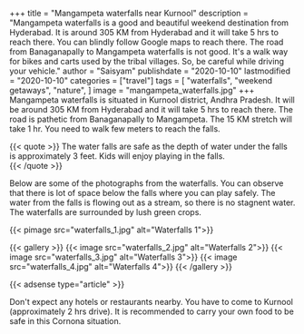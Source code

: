 +++
title = "Mangampeta waterfalls near Kurnool"
description = "Mangampeta waterfalls is a good and beautiful weekend destination from Hyderabad. It is around 305 KM from Hyderabad and it will take 5 hrs to reach there. You can blindly follow Google maps to reach there. The road from Banaganapally to Mangampeta waterfalls is not good. It's a walk way for bikes and carts used by the tribal villages. So, be careful while driving your vehicle."
author = "Saisyam"
publishdate = "2020-10-10"
lastmodified = "2020-10-10"
categories = ["travel"]
tags = [
    "waterfalls",
    "weekend getaways",
    "nature",
]
image = "mangampeta_waterfalls.jpg"
+++
Mangampeta waterfalls is situated in Kurnool district, Andhra Pradesh. It will be around 305 KM from Hyderabad and it will take 5 hrs to reach there. The road is pathetic from Banaganapally to Mangampeta. The 15 KM stretch will take 1 hr. You need to walk few meters to reach the falls. 

{{< quote >}}
The water falls are safe as the depth of water under the falls is approximately 3 feet. Kids will enjoy playing in the falls.  
{{< /quote >}}

Below are some of the photographs from the waterfalls. You can observe that there is lot of space below the falls where you can play safely. The water from the falls is flowing out as a stream, so there is no stagnent water. The waterfalls are surrounded by lush green crops.

{{< pimage src="waterfalls_1.jpg" alt="Waterfalls 1">}}

{{< gallery >}}
  {{< image src="waterfalls_2.jpg" alt="Waterfalls 2">}}
  {{< image src="waterfalls_3.jpg" alt="Waterfalls 3">}}
  {{< image src="waterfalls_4.jpg" alt="Waterfalls 4">}}
{{< /gallery >}}

{{< adsense type="article" >}}

Don't expect any hotels or restaurants nearby. You have to come to Kurnool (approximately 2 hrs drive). It is recommended to carry your own food to be safe in this Cornona situation.

